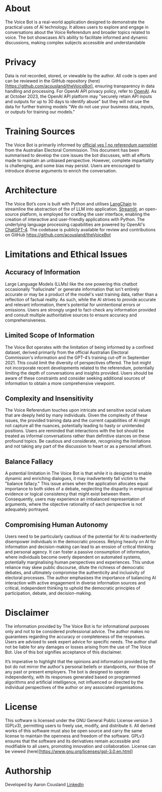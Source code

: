 # About
The Voice Bot is a real-world application designed to demonstrate the practical uses of AI technology. It allows users to explore and engage in conversations about the Voice Referendum and broader topics related to voice. The bot showcases AI’s ability to facilitate informed and dynamic discussions, making complex subjects accessible and understandable

# Privacy
Data is not recorded, stored, or viewable by the author. All code is open and can be reviewed in the GitHub repository (here) [https://github.com/acousland/theVoiceBot], ensuring transparency in data handling and processing. For OpenAI API privacy policy, refer to [OpenAI](https://openai.com/enterprise-privacy). As at October 2023, the OpenAI API platform may "securely retain API inputs and outputs for up to 30 days to identify abuse" but they will not use the data for further training models "We do not use your business data, inputs, or outputs for training our models." 

# Training Sources
The Voice Bot is primarily informed by [official yes | no referendum pamphlet](https://www.aec.gov.au/referendums/files/pamphlet/your-official-yes-no-referendum-pamphlet.pdf) from the Australian Electoral Commission. This document has been summarised to develop the core issues the bot discusses, with all efforts made to maintain an unbiased perspective. However, complete impartiality is challenging, and some bias may persist. Users are encouraged to introduce diverse arguments to enrich the conversation.

# Architecture
The Voice Bot’s core is built with Python and utilises [LangChain](https://www.langchain.com) to streamline the abstraction of the of LLM into application. [Streamlit](https://streamlit.io), an open-source platform, is employed for crafting the user interface, enabling the creation of interactive and user-friendly applications with Python. The underlying language processing capabilities are powered by OpenAI's [ChatGPT-4](https://openai.com/gpt-4). The codebase is publicly available for review and contributions on GitHub https://github.com/acousland/theVoiceBot

# Limitations and Ethical Issues
## Accuracy of Information
Large Language Models (LLMs) like the one powering this chatbot occasionally "hallucinate" or generate information that isn't entirely accurate or may be a product of the model's vast training data, rather than a reflection of factual reality. As such, while the AI strives to provide accurate and relevant information, there's potential for unintentional errors or omissions. Users are strongly urged to fact-check any information provided and consult multiple authoritative sources to ensure accuracy and comprehensiveness.

## Limited Scope of Information
The Voice Bot operates with the limitation of being informed by a confined dataset, derived primarily from the official Australian Electoral Commission's information and the GPT-4’s training cut-off in September 2021. This could limit the diversity of perspectives offered. The bot might not incorporate recent developments related to the referendum, potentially limiting the depth of conversations and insights provided. Users should be aware of these constraints and consider seeking additional sources of information to obtain a more comprehensive viewpoint.

## Complexity and Insensitivity
The Voice Referendum touches upon intricate and sensitive social values that are deeply held by many individuals. Given the complexity of these issues, the provided training data and the current capabilities of AI might not capture all the nuances, potentially leading to hasty or unintended positions. Users are reminded that interactions with the bot should be treated as informal conversations rather than definitive stances on these profound topics. Be cautious and considerate, recognising the limitations and not taking any part of the discussion to heart or as a personal affront.

## Balance Fallacy
A potential limitation in The Voice Bot is that while it is designed to enable dynamic and enriching dialogues, it may inadvertently fall victim to the "balance fallacy." This issue arises when the application allocates equal importance to both sides of a debate, neglecting the disparity in empirical evidence or logical consistency that might exist between them. Consequently, users may experience an imbalanced representation of arguments, where the objective rationality of each perspective is not adequately portrayed.

## Compromising Human Autonomy
Users need to be particularly cautious of the potential for AI to inadvertently disempower individuals in the democratic process. Relying heavily on AI for information and decision-making can lead to an erosion of critical thinking and personal agency. It can foster a passive consumption of information, where individuals become overly dependent on automated systems, potentially marginalising human perspectives and experiences. This undue reliance may skew public discourse, dilute the richness of democratic debates, and ultimately compromise the authenticity and inclusivity of electoral processes. The author emphasises the importance of balancing AI interaction with active engagement in diverse information sources and critical, independent thinking to uphold the democratic principles of participation, debate, and decision-making.

# Disclaimer
The information provided by The Voice Bot is for informational purposes only and not to be considered professional advice. The author makes no guarantees regarding the accuracy or completeness of the responses. Users are advised to seek expert advice for specific needs. The author shall not be liable for any damages or losses arising from the use of The Voice Bot. Use of this bot signifies acceptance of this disclaimer.

It’s imperative to highlight that the opinions and information provided by the bot do not mirror the author's personal beliefs or standpoints, nor those of any past or present employers. The bot is designed to operate independently, with its responses generated based on programmed algorithms and artificial intelligence, not influenced or directed by the individual perspectives of the author or any associated organisations.

# License
This software is licensed under the GNU General Public License version 3 (GPLv3), permitting users to freely use, modify, and distribute it. All derived works of this software must also be open source and carry the same license to maintain the openness and freedom of the software. GPLv3 ensures that the software and its derivatives remain accessible and modifiable to all users, promoting innovation and collaboration. License can be viewed (here)[https://www.gnu.org/licenses/gpl-3.0.en.html]

# Authorship
Developed by Aaron Cousland [LinkedIn](https://www.linkedin.com/in/aaron-cousland/)